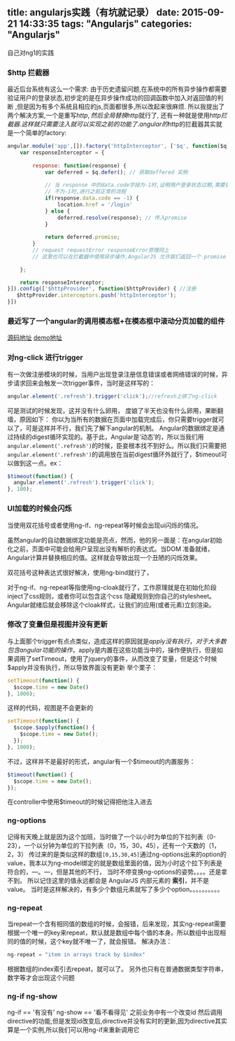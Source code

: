 title: angularjs实践（有坑就记录）
date: 2015-09-21 14:33:35
tags: "Angularjs"
categories: "Angularjs"
---
自己对ng1的实践
<!-- more -->
### $http 拦截器
最近后台系统有这么一个需求:
由于历史遗留问题,在系统中的所有异步操作都需要验证用户的登录状态,初步定的是在异步操作成功的回调函数中加入对返回值的判断
,但是因为有多个系统且相应的js,页面都很多,所以改起来很麻烦.
所以我提出了两个解决方案,一个是重写$http,然后全局替换$http就行了,
还有一种就是使用$http拦截器.这样就只需要注入就可以实现之前的功能了.
angular的$http的拦截器其实就是一个简单的factory:
``` javascript
angular.module('app',[]).factory('httpInterceptor', ['$q', function($q) {
    var responseInterceptor = {
    
        response: function(response) {
            var deferred = $q.defer(); // 获取deffered 实例
            
            // 当 response 中的data.code字段为-1时,证明用户登录状态过期,需要重新登录
            // 不为-1时,进行之前正常的流程
            if(response.data.code == -1) {
                location.href = '/login'
            } else {
                deferred.resolve(response); // 传入promise
            }
            
            return deferred.promise;
        }
        // request requestError responseError原理同上
        // 这里也可以在拦截器中使用异步操作,AngularJS 允许我们返回一个 promise 延后处理,它会在请求拦截器中延迟发送请求或者在响应拦截器中推迟响应。
        
    };

    return responseInterceptor;
}]).config(['$httpProvider', function($httpProvider) { //注册
   $httpProvider.interceptors.push('httpInterceptor');
}])
```

### 最近写了一个angular的调用模态框+在模态框中滚动分页加载的组件

[源码地址](https://github.com/yangmingkun187/angular_modal_scroll)
[demo地址](http://jasonyangblog.com/angular_modal_scroll/index.html)

### 对ng-click 进行trigger

有一次做注册模块的时候，当用户出现登录注册信息错误或者网络错误的时候，异步请求回来会触发一次trigger事件，当时是这样写的：

``` javascript
angular.element('.refresh').trigger('click');//refresh上绑了ng-click
```
可是测试的时候发现，这并没有什么卵用，
度娘了半天也没有什么卵用，果断翻墙，原因如下：
你以为当所有的数据在页面中加载完成后，你只需要trigger就可以了，可是这样并不行，我们先了解下angular的机制。
Angular的数据绑定是通过持续的digest循环实现的。基于此，Angular是‘动态’的，所以当我们用<code>angular.element('.refresh')</code>的时候，臣妾根本找不到好么。所以我们只需要把<code>angular.element('.refresh')</code>的调用放在当前digest循环外就行了，$timeout可以做到这一点。ex：
``` javascript
$timeout(function() {
  angular.element('.refresh').trigger('click');
}, 100);
```

### UI加载的时候会闪烁

当使用双花括号或者使用ng-if、ng-repeat等时候会出现ui闪烁的情况。

虽然angular的自动数据绑定功能是亮点，然而，他的另一面是：在angular初始化之前，页面中可能会给用户呈现出没有解析的表达式。当DOM 准备就绪，Angular计算并替换相应的值。这样就会导致出现一个丑陋的闪烁效果。

双花括号这种表达式很好解决，使用ng-bind就行了，

对于ng-if、ng-repeat等指使用ng-cloak就行了，工作原理就是在初始化阶段inject了css规则，或者你可以包含这个css 隐藏规则到你自己的stylesheet。Angular就绪后就会移除这个cloak样式，让我们的应用(或者元素)立刻渲染。

### 修改了变量但是视图并没有更新

与上面那个trigger有点点类似，造成这样的原因就是$apply没有执行，对于大多数包含angular功能的操作，$apply是内置在这些功能当中的，操作便执行，但是如果调用了setTimeout，使用了jquery的事件，从而改变了变量，但是这个时候$apply并没有执行，所以导致界面没有更新
举个栗子：
``` javascript
setTimeout(function() {
  $scope.time = new Date()
}, 1000);
```
这样的代码，视图是不会更新的
``` javascript
setTimeout(function() {
  $scope.$apply(function() {
    $scope.time = new Date();
  });
}, 1000);
```
不过，这样并不是最好的形式，angular有一个$timeout的内置服务：
``` javascript
$timeout(function() {
  $scope.time = new Date();
});
```
在controller中使用$timeout的时候记得把他注入进去
### ng-options
记得有天晚上就是因为这个加班，当时做了一个以小时为单位的下拉列表（0-23），一个以分钟为单位的下拉列表（0，15，30，45），还有一个天数的（1，2，3）
传过来的是类似这样的数组<code>[0,15,30,45]</code>通过ng-options出来的option的value，我本以为ng-model绑定的就是数组里面的值，因为小时这个拉下列表是符合的，—。—，但是其他的不行，
当时不停变换ng-options的姿势。。。。还是拿不到。
所以记住这里的值永远都会是 AngularJS 内部元素的 **索引**，并不是value。
当时是这样解决的，有多少个数组元素就写了多少个option。。。。。。。。。。
### ng-repeat
当repeat一个含有相同值的数组的时候，会报错，后来发现，其实ng-repeat需要根据一个唯一的key来repeat，默认就是数组中每个值的本身。所以数组中出现相同的值的时候，这个key就不唯一了，就会报错。
解决办法：
``` javascript
ng-repeat = "item in arrays track by $index"
```
根据数组的index索引去repeat，就可以了。
另外也只有在普通数据类型字符串，数字等才会出现这个问题
### ng-if ng-show
ng-if == '有没有'  ng-show == '看不看得见' 
之前业务中有一个改变id 然后调用directive的功能,但是发现id改变后,directive并没有实时的更新,因为directive其实算是一个实例,所以我们可以用ng-if来重新调用它
